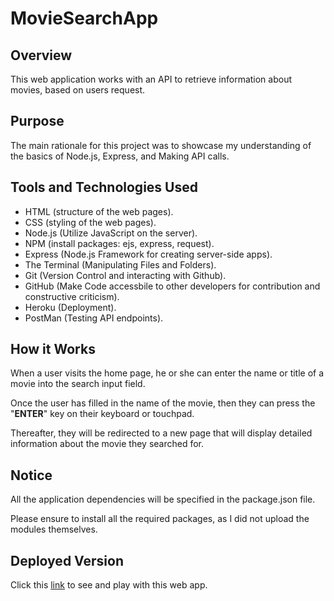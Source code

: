 # MovieSearchApp

## Overview
This web application works with an API to retrieve information about movies, based on users request.

## Purpose
The main rationale for this project was to showcase my understanding of the basics of Node.js, Express, and Making API calls.

## Tools and Technologies Used
- HTML (structure of the web pages).
- CSS (styling of the web pages).
- Node.js (Utilize JavaScript on the server).
- NPM (install packages: ejs, express, request).
- Express (Node.js Framework for creating server-side apps).
- The Terminal (Manipulating Files and Folders).
- Git (Version Control and interacting with Github).
- GitHub (Make Code accessbile to other developers for contribution and constructive criticism).
- Heroku (Deployment).
- PostMan (Testing API endpoints).

## How it Works
When a user visits the home page, he or she can enter the name or title of a movie into the search input field.

Once the user has filled in the name of the movie, then they can press the "**ENTER**" key on their keyboard or touchpad.

Thereafter, they will be redirected to a new page that will display detailed information about the movie they searched for.

## Notice
All the application dependencies will be specified in the package.json file.

Please ensure to install all the required packages, as I did not upload the modules themselves.

## Deployed Version
Click this [link](https://) to see and play with this web app.
